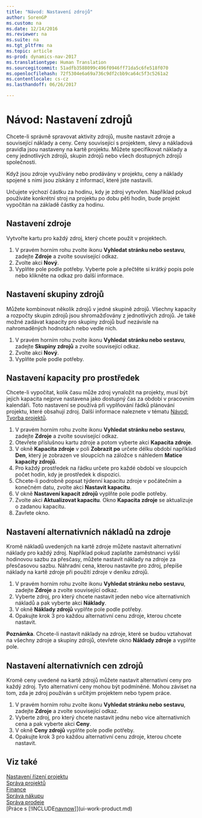 ```yaml
---
title: "Návod: Nastavení zdrojů"
author: SorenGP
ms.custom: na
ms.date: 12/14/2016
ms.reviewer: na
ms.suite: na
ms.tgt_pltfrm: na
ms.topic: article
ms-prod: dynamics-nav-2017
ms.translationtype: Human Translation
ms.sourcegitcommit: 51adfb3588099c496f0946ff71da5c6fe518f070
ms.openlocfilehash: 72f5304e6a69a736c9df2cbb9ca64c5f3c5261a2
ms.contentlocale: cs-cz
ms.lasthandoff: 06/26/2017

---
```


# <a name="how-to-set-up-resources"></a>Návod: Nastavení zdrojů
Chcete-li správně spravovat aktivity zdrojů, musíte nastavit zdroje a související náklady a ceny. Ceny související s projektem, slevy a nákladová pravidla jsou nastaveny na kartě projektu. Můžete specifikovat náklady a ceny jednotlivých zdrojů, skupin zdrojů nebo všech dostupných zdrojů společnosti.

Když jsou zdroje využívány nebo prodávány v projektu, ceny a náklady spojené s nimi jsou získány z informací, které jste nastavili.

Určujete výchozí částku za hodinu, kdy je zdroj vytvořen. Například pokud používáte konkrétní stroj na projektu po dobu pěti hodin, bude projekt vypočítán na základě částky za hodinu.

## <a name="to-set-up-a-resource"></a>Nastavení zdroje
Vytvořte kartu pro každý zdroj, který chcete použít v projektech.

1. V pravém horním rohu zvolte ikonu **Vyhledat stránku nebo sestavu**, zadejte **Zdroje** a zvolte související odkaz.
2. Zvolte akci **Nový**.
3. Vyplňte pole podle potřeby. Vyberte pole a přečtěte si krátký popis pole nebo klikněte na odkaz pro další informace.  

## <a name="to-set-up-a-resource-group"></a>Nastavení skupiny zdrojů
Můžete kombinovat několik zdrojů v jedné skupině zdrojů. Všechny kapacity a rozpočty skupin zdrojů jsou shromažďovány z jednotlivých zdrojů. Je také možné zadávat kapacity pro skupiny zdrojů buď nezávisle na nahromaděných hodnotách nebo vedle nich.

1. V pravém horním rohu zvolte ikonu **Vyhledat stránku nebo sestavu**, zadejte **Skupiny zdrojů** a zvolte související odkaz.
2. Zvolte akci **Nový**.
3. Vyplňte pole podle potřeby.

## <a name="to-set-capacity-for-a-resource"></a>Nastavení kapacity pro prostředek 
Chcete-li vypočítat, kolik času může zdroj vynaložit na projekty, musí být jejich kapacita nejprve nastavena jako dostupný čas za období v pracovním kalendáři. Toto nastavení se používá při vyplňování řádků plánování projektu, které obsahují zdroj. Další informace naleznete v tématu [Návod: Tvorba projektů](projects-how-create-jobs.md).

1. V pravém horním rohu zvolte ikonu **Vyhledat stránku nebo sestavu**, zadejte **Zdroje** a zvolte související odkaz.
2. Otevřete příslušnou kartu zdroje a potom vyberte akci **Kapacita zdroje**.
3. V okně **Kapacita zdroje** v poli **Zobrazit po** určete délku období například **Den**, který je zobrazen ve sloupcích na záložce s náhledem **Matice kapacity zdrojů**.
4. Pro každý prostředek na řádku určete pro každé období ve sloupcích počet hodin, kdy je prostředek k dispozici.
5. Chcete-li podrobně popsat týdenní kapacitu zdroje v počátečním a konečném datu, zvolte akci **Nastavit kapacitu**.
6. V okně **Nastavení kapacit zdrojů** vyplňte pole podle potřeby.
7. Zvolte akci **Aktualizovat kapacitu**. Okno **Kapacita zdroje** se aktualizuje o zadanou kapacitu.
8. Zavřete okno.

## <a name="to-set-up-alternate-resource-costs"></a>Nastavení alternativních nákladů na zdroje
Kromě nákladů uvedených na kartě zdroje můžete nastavit alternativní náklady pro každý zdroj. Například pokud zaplatíte zaměstnanci vyšší hodinovou sazbu za přesčasy, můžete nastavit náklady na zdroje za přesčasovou sazbu. Náhradní cena, kterou nastavíte pro zdroj, přepíše náklady na kartě zdroje při použití zdroje v deníku zdrojů.

1. V pravém horním rohu zvolte ikonu **Vyhledat stránku nebo sestavu**, zadejte **Zdroje** a zvolte související odkaz.  
2. Vyberte zdroj, pro který chcete nastavit jeden nebo více alternativních nákladů a pak vyberte akci **Náklady**.  
3. V okně **Náklady zdrojů** vyplňte pole podle potřeby.  
4. Opakujte krok 3 pro každou alternativní cenu zdroje, kterou chcete nastavit.

**Poznámka**. Chcete-li nastavit náklady na zdroje, které se budou vztahovat na všechny zdroje a skupiny zdrojů, otevřete okno **Náklady zdroje** a vyplňte pole.

## <a name="to-set-up-alternate-resource-prices"></a>Nastavení alternativních cen zdrojů  
Kromě ceny uvedené na kartě zdrojů můžete nastavit alternativní ceny pro každý zdroj. Tyto alternativní ceny mohou být podmíněné. Mohou záviset na tom, zda je zdroj používán s určitým projektem nebo typem práce.

1. V pravém horním rohu zvolte ikonu **Vyhledat stránku nebo sestavu**, zadejte **Zdroje** a zvolte související odkaz.
2. Vyberte zdroj, pro který chcete nastavit jednu nebo více alternativních cena a pak vyberte akci **Ceny**.
3. V okně **Ceny zdrojů** vyplňte pole podle potřeby.
4. Opakujte krok 3 pro každou alternativní cenu zdroje, kterou chcete nastavit.

## <a name="see-also"></a>Viz také
[Nastavení řízení projektu](projects-setup-projects.md)  
[Správa projektů](projects-manage-projects.md)  
[Finance](finance-setup.md)  
[Správa nákupu](purchasing-manage-purchasing.md)         
[Správa prodeje](sales-manage-sales.md)      
[Práce s [!INCLUDE[navnow](includes/navnow_md.md)]](ui-work-product.md)  

